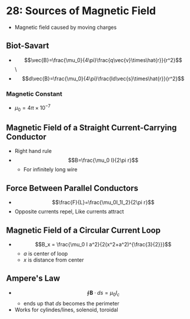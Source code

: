 # 28: Sources of Magnetic Field
* Magnetic field caused by moving charges

## Biot-Savart 
* $$\vec{B}=\frac{\mu_0}{4\pi}\frac{q\vec{v}\times\hat{r}}{r^2}$$\
* $$d\vec{B}=\frac{\mu_0}{4\pi}\frac{Id\vec{s}\times\hat{r}}{r^2}$$

### Magnetic Constant
* $\mu_0=4\pi\times10^{-7}$

## Magnetic Field of a Straight Current-Carrying Conductor
* Right hand rule
* $$B=\frac{\mu_0 I}{2\pi r}$$
	* For infinitely long wire

## Force Between Parallel Conductors
* $$\frac{F}{L}=\frac{\mu_0I_1I_2}{2\pi r}$$
*  Opposite currents repel, Like currents attract

## Magnetic Field of a Circular Current Loop
* $$B_x = \frac{\mu_0 I a^2}{2(x^2+a^2)^{\frac{3}{2}}}$$
	* $a$ is center of loop
	* $x$ is distance from center

## Ampere's Law
* $$\oint \mathbf{B}\cdot ds = \mu_0 I_c$$
	* ends up that $ds$ becomes the perimeter
* Works for cylindes/lines, solenoid, toroidal
